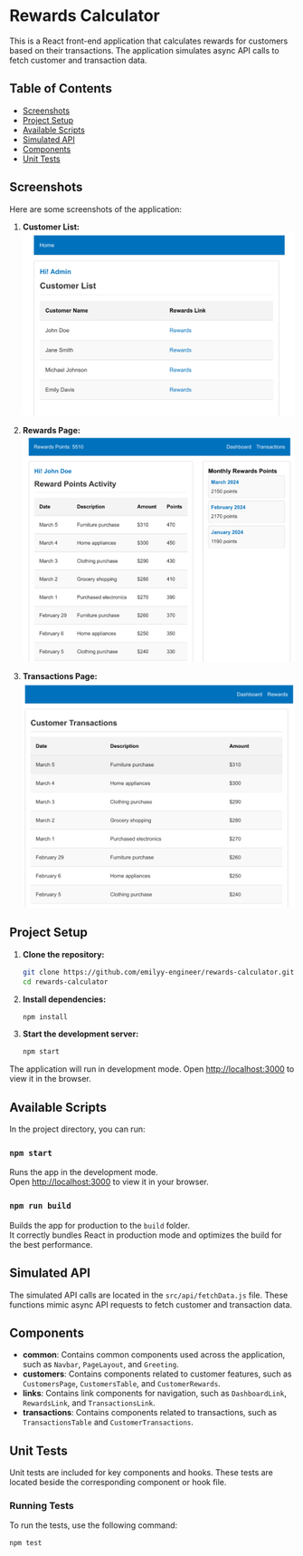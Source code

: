 # Rewards Calculator

This is a React front-end application that calculates rewards for customers based on their transactions. The application simulates async API calls to fetch customer and transaction data.

## Table of Contents

- [Screenshots](#Screenshots)
- [Project Setup](#project-setup)
- [Available Scripts](#available-scripts)
- [Simulated API](#simulated-api)
- [Components](#components)
- [Unit Tests](#unit-tests)

## Screenshots

Here are some screenshots of the application:

1. **Customer List:**
   ![Customer List](screenshots/CustomerList.png)

2. **Rewards Page:**
   ![Rewards Page](screenshots/Rewards.png)

3. **Transactions Page:**
   ![Transactions Page](screenshots/Transactions.png)

## Project Setup

1. **Clone the repository:**
   ```sh
   git clone https://github.com/emilyy-engineer/rewards-calculator.git
   cd rewards-calculator
   ```
2. **Install dependencies:**

   ```sh
   npm install
   ```

3. **Start the development server:**
   ```sh
   npm start
   ```

The application will run in development mode. Open [http://localhost:3000](http://localhost:3000) to view it in the browser.

## Available Scripts

In the project directory, you can run:

### `npm start`

Runs the app in the development mode.\
Open [http://localhost:3000](http://localhost:3000) to view it in your browser.

### `npm run build`

Builds the app for production to the `build` folder.\
It correctly bundles React in production mode and optimizes the build for the best performance.

## Simulated API

The simulated API calls are located in the `src/api/fetchData.js` file. These functions mimic async API requests to fetch customer and transaction data.

## Components

- **common**: Contains common components used across the application, such as `Navbar`, `PageLayout`, and `Greeting`.
- **customers**: Contains components related to customer features, such as `CustomersPage`, `CustomersTable`, and `CustomerRewards`.
- **links**: Contains link components for navigation, such as `DashboardLink`, `RewardsLink`, and `TransactionsLink`.
- **transactions**: Contains components related to transactions, such as `TransactionsTable` and `CustomerTransactions`.

## Unit Tests

Unit tests are included for key components and hooks. These tests are located beside the corresponding component or hook file.

### Running Tests

To run the tests, use the following command:

```sh
npm test
```
